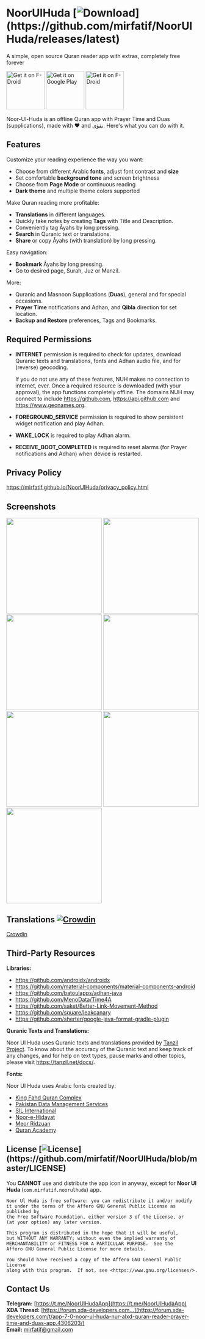 # NoorUlHuda [![Download](https://img.shields.io/github/v/release/mirfatif/NoorUlHuda?label="Download")](https://github.com/mirfatif/NoorUlHuda/releases/latest)
A simple, open source Quran reader app with extras, completely free forever

<a href="https://f-droid.org/packages/com.mirfatif.noorulhuda"><img alt="Get it on F-Droid" src="https://fdroid.gitlab.io/artwork/badge/get-it-on.png" height="100"></a>
<a href="https://play.google.com/store/apps/details?id=com.mirfatif.noorulhuda"><img alt="Get it on Google Play" src="https://play.google.com/intl/en_us/badges/static/images/badges/en_badge_web_generic.png" height="100"></a>
<a href="https://apt.izzysoft.de/fdroid/index/apk/com.mirfatif.noorulhuda"><img alt="Get it on F-Droid" src="https://gitlab.com/IzzyOnDroid/repo/-/raw/master/assets/IzzyOnDroid.png" height="100"></a>

Noor-Ul-Huda is an offline Quran app with Prayer Time and Duas (supplications), made with ❤️ and تقوٰى. Here's what you can do with it.

## Features
Customize your reading experience the way you want:

* Choose from different Arabic <b>fonts</b>, adjust font contrast and <b>size</b>
* Set comfortable <b>background tone</b> and screen brightness
* Choose from <b>Page Mode</b> or continuous reading
* <b>Dark theme</b> and multiple theme colors supported

Make Quran reading more profitable:

* <b>Translations</b> in different languages.
* Quickly take notes by creating <b>Tags</b> with Title and Description.
* Conveniently tag Āyahs by long pressing.
* <b>Search</b> in Quranic text or translations.
* <b>Share</b> or copy Āyahs (with translation) by long pressing.

Easy navigation:

* <b>Bookmark</b> Āyahs by long pressing.
* Go to desired page, Surah, Juz or Manzil.

More:

* Quranic and Masnoon Supplications (<b>Duas</b>), general and for special occasions.
* <b>Prayer Time</b> notifications and Adhan, and <b>Qibla</b> direction for set location.
* <b>Backup and Restore</b> preferences, Tags and Bookmarks.

## Required Permissions

* **INTERNET** permission is required to check for updates, download Quranic texts and translations, fonts and Adhan audio file, and for (reverse) geocoding.

  If you do not use any of these features, NUH makes no connection to internet, ever. Once a required resource is downloaded (with your approval), the app functions completely offline. The domains NUH may connect to include https://github.com, https://api.github.com and https://www.geonames.org.
* **FOREGROUND_SERVICE** permission is required to show persistent widget notification and play Adhan.
* **WAKE_LOCK** is required to play Adhan alarm.
* **RECEIVE_BOOT_COMPLETED** is required to reset alarms (for Prayer notifications and Adhan) when device is restarted.

## Privacy Policy

https://mirfatif.github.io/NoorUlHuda/privacy_policy.html

## Screenshots

<img src="fastlane/metadata/android/en-US/images/phoneScreenshots/1.jpg" width="250"> <img src="fastlane/metadata/android/en-US/images/phoneScreenshots/2.jpg" width="250"> <img src="fastlane/metadata/android/en-US/images/phoneScreenshots/3.jpg" width="250">
<img src="fastlane/metadata/android/en-US/images/phoneScreenshots/4.jpg" width="250"> <img src="fastlane/metadata/android/en-US/images/phoneScreenshots/5.jpg" width="250"> <img src="fastlane/metadata/android/en-US/images/phoneScreenshots/6.jpg" width="250">
<img src="fastlane/metadata/android/en-US/images/phoneScreenshots/7.jpg" width="250">

## Translations [![Crowdin](https://badges.crowdin.net/nuh/localized.svg)](https://crowdin.com/project/nuh)
[Crowdin](https://crowdin.com/project/nuh)

## Third-Party Resources

**Libraries:**

* https://github.com/androidx/androidx
* https://github.com/material-components/material-components-android
* https://github.com/batoulapps/adhan-java
* https://github.com/MenoData/Time4A
* https://github.com/saket/Better-Link-Movement-Method
* https://github.com/square/leakcanary
* https://github.com/sherter/google-java-format-gradle-plugin

**Quranic Texts and Translations:**

Noor Ul Huda uses Quranic texts and translations provided by <a href="https://tanzil.net/download">Tanzil Project</a>. To know about the accuracy of the Quranic text and keep track of any changes, and for help on text types, pause marks and other topics, please visit https://tanzil.net/docs/.

**Fonts:**

Noor Ul Huda uses Arabic fonts created by:
      
* <a href="https://fonts.qurancomplex.gov.sa">King Fahd Quran Complex</a>
* <a href="https://pakdata.com/products/arabicfont">Pakistan Data Management Services</a>
* <a href="https://software.sil.org/arabicfonts">SIL International</a>
* <a href="https://www.noorehidayat.org">Noor-e-Hidayat</a>
* <a href="https://github.com/icikiwir/me_quran">Meor Ridzuan</a>
* <a href="https://github.com/quranacademy/kitab-font">Quran Academy</a>

## License [![License](https://img.shields.io/github/license/mirfatif/NoorUlHuda?label="License")](https://github.com/mirfatif/NoorUlHuda/blob/master/LICENSE)

You **CANNOT** use and distribute the app icon in anyway, except for **Noor Ul Huda** (`com.mirfatif.noorulhuda`) app.

    Noor Ul Huda is free software: you can redistribute it and/or modify
    it under the terms of the Affero GNU General Public License as published by
    the Free Software Foundation, either version 3 of the License, or
    (at your option) any later version.

    This program is distributed in the hope that it will be useful,
    but WITHOUT ANY WARRANTY; without even the implied warranty of
    MERCHANTABILITY or FITNESS FOR A PARTICULAR PURPOSE.  See the
    Affero GNU General Public License for more details.

    You should have received a copy of the Affero GNU General Public License
    along with this program.  If not, see <https://www.gnu.org/licenses/>.

## Contact Us

**Telegram:** [https://t.me/NoorUlHudaApp](https://t.me/NoorUlHudaApp)  
**XDA Thread:** [https://forum.xda-developers.com...](https://forum.xda-developers.com/t/app-7-0-noor-ul-huda-nur-alxd-quran-reader-prayer-time-and-duas-app.4306203/)  
**Email:** [mirfatif@gmail.com](mailto:mirfatif@gmail.com)
